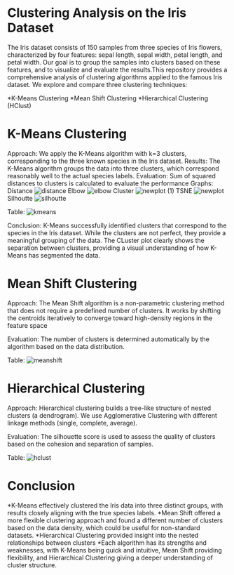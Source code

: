 # Clustering Analysis on the Iris Dataset
The Iris dataset consists of 150 samples from three species of Iris flowers, characterized by four features: sepal length, sepal width, petal length, and petal width. Our goal is to group the samples into clusters based on these features, and to visualize and evaluate the results.This repository provides a comprehensive analysis of clustering algorithms applied to the famous Iris dataset. We explore and compare three clustering techniques:

*K-Means Clustering
*Mean Shift Clustering
*Hierarchical Clustering (HClust)

# K-Means Clustering
Approach: We apply the K-Means algorithm with k=3 clusters, corresponding to the three known species in the Iris dataset.
Results: The K-Means algorithm groups the data into three clusters, which correspond reasonably well to the actual species labels.
Evaluation: Sum of squared distances to clusters is calculated to evaluate the performance
Graphs:
Distance 
![distance](https://github.com/user-attachments/assets/33095ef6-3598-43ed-93fd-de78a0b8d891)
Elbow
![elbow](https://github.com/user-attachments/assets/8fbc50ad-da55-4fcc-b3ce-e4df02c4bbc6)
Cluster
![newplot (1)](https://github.com/user-attachments/assets/d48883ce-99fe-4def-acb0-717d61dc4eba)
TSNE
![newplot](https://github.com/user-attachments/assets/ae251d3b-073b-48f9-84e0-e81d3ca28e8c)
Silhoutte
![silhoutte](https://github.com/user-attachments/assets/b1204786-311b-4890-bf20-4dff4eaf7645)

Table:
![kmeans](https://github.com/user-attachments/assets/dab06892-8de2-4896-b737-37281f7d93c1)

Conclusion:
K-Means successfully identified clusters that correspond to the species in the Iris dataset. While the clusters are not perfect, they provide a meaningful grouping of the data.
The CLuster plot clearly shows the separation between clusters, providing a visual understanding of how K-Means has segmented the data.

# Mean Shift Clustering
Approach: The Mean Shift algorithm is a non-parametric clustering method that does not require a predefined number of clusters. It works by shifting the centroids iteratively to converge toward high-density regions in the feature space

Evaluation: The number of clusters is determined automatically by the algorithm based on the data distribution.

Table:
![meanshift](https://github.com/user-attachments/assets/c49c425a-e9a3-41ad-9b0f-2a487e4fcd91)

# Hierarchical Clustering 

Approach: Hierarchical clustering builds a tree-like structure of nested clusters (a dendrogram). We use Agglomerative Clustering with different linkage methods (single, complete, average).

Evaluation: The silhouette score is used to assess the quality of clusters based on the cohesion and separation of samples.

Table:
![hclust](https://github.com/user-attachments/assets/fb19c959-6312-4307-9c74-e4a435a22d3b)

# Conclusion
*K-Means effectively clustered the Iris data into three distinct groups, with results closely aligning with the true species labels.
*Mean Shift offered a more flexible clustering approach and found a different number of clusters based on the data density, which could be useful for non-standard datasets.
*Hierarchical Clustering provided insight into the nested relationships between clusters
*Each algorithm has its strengths and weaknesses, with K-Means being quick and intuitive, Mean Shift providing flexibility, and Hierarchical Clustering giving a deeper understanding of cluster structure.
